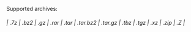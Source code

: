 Supported archives: <h6>| .7z | .bz2 | .gz | .rar | .tar | .tar.bz2 | .tar.gz | .tbz | .tgz | .xz | .zip | .Z |</h6>
